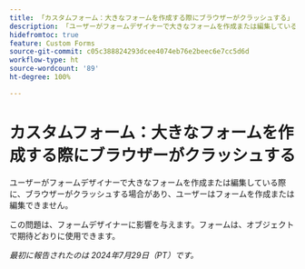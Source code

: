 ```yaml
---
title: 「カスタムフォーム：大きなフォームを作成する際にブラウザーがクラッシュする」
description: 「ユーザーがフォームデザイナーで大きなフォームを作成または編集している際に、ブラウザーがクラッシュする場合があり、ユーザーはフォームを作成または編集できません。」
hidefromtoc: true
feature: Custom Forms
source-git-commit: c05c388824293dcee4074eb76e2beec6e7cc5d6d
workflow-type: ht
source-wordcount: '89'
ht-degree: 100%

---
```



# カスタムフォーム：大きなフォームを作成する際にブラウザーがクラッシュする

ユーザーがフォームデザイナーで大きなフォームを作成または編集している際に、ブラウザーがクラッシュする場合があり、ユーザーはフォームを作成または編集できません。

この問題は、フォームデザイナーに影響を与えます。フォームは、オブジェクトで期待どおりに使用できます。

_最初に報告されたのは 2024年7月29日（PT）です。_
